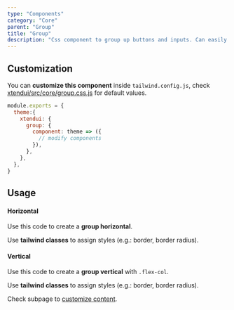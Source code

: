 ```yaml
---
type: "Components"
category: "Core"
parent: "Group"
title: "Group"
description: "Css component to group up buttons and inputs. Can easily create toolbar and navigations."
---
```


## Customization

You can **customize this component** inside `tailwind.config.js`, check [xtendui/src/core/group.css.js](https://github.com/minimit/xtendui/blob/master/src/core/group.css.js) for default values.

```jsx
module.exports = {
  theme:{
    xtendui: {
      group: {
        component: theme => ({
          // modify components
        }),
      },
    },
  },
}
```

## Usage

#### Horizontal

Use this code to create a **group horizontal**.

Use **tailwind classes** to assign styles (e.g.: border, border radius).

<demo>
  <demovanilla src="vanilla/components/core/group/usage">
  </demovanilla>
</demo>

#### Vertical

Use this code to create a **group vertical** with `.flex-col`.

Use **tailwind classes** to assign styles (e.g.: border, border radius).

<demo>
  <demovanilla src="vanilla/components/core/group/usage-vertical">
  </demovanilla>
</demo>

Check subpage to [customize content](/components/core/group/content).
